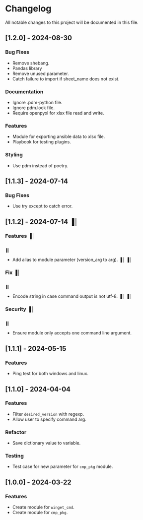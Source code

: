 # Changelog

All notable changes to this project will be documented in this file.

## [1.2.0] - 2024-08-30

### Bug Fixes

- Remove shebang.
- Pandas library
- Remove unused parameter.
- Catch failure to import if sheet_name does not exist.

### Documentation

- Ignore .pdm-python file.
- Ignore pdm.lock file.
- Require openpyxl for xlsx file read and write.

### Features

- Module for exporting ansible data to xlsx file.
- Playbook for testing plugins.

### Styling

- Use pdm instead of poetry.

## [1.1.3] - 2024-07-14

### Bug Fixes

- Use try except to catch error.

## [1.1.2] - 2024-07-14                                                                    ▐│

### Features                                                                               ▐│

                                                                                           ▐│

- Add alias to module parameter (version_arg to arg).                                      ▐│
                                                                                           ▐│

### Fix                                                                                    ▐│

                                                                                           ▐│

- Encode string in case command output is not utf-8.                                       ▐│
                                                                                           ▐│

### Security                                                                               ▐│

                                                                                           ▐│

- Ensure module only accepts one command line argument.

## [1.1.1] - 2024-05-15

### Features

- Ping test for both windows and linux.

## [1.1.0] - 2024-04-04

### Features

- Filter `desired_version` with regexp.
- Allow user to specify command arg.

### Refactor

- Save dictionary value to variable.

### Testing

- Test case for new parameter for `cmp_pkg` module.

## [1.0.0] - 2024-03-22

### Features

- Create module for `winget_cmd`.
- Create module for `cmp_pkg`.
